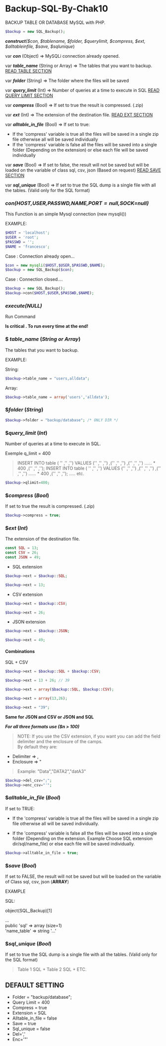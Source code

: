 # **Backup-SQL-By-Chak10**

BACKUP TABLE OR DATABASE MySQL with PHP.

``` php
$backup = new SQL_Backup();
```

___**construct**_(_$con, $tablename, $folder, $querylimit, $compress, $ext, $alltableinfile, $save, $sqlunique_)

var _**con**_ (Object) => MySQLi connection already opened.

var _**table_name**_ (String or Array) => The tables that you want to backup. [READ TABLE SECTION](https://github.com/Chak10/Backup-SQL-By-Chak10/blob/master/README.md#-table_name-string-or-array)

var _**folder**_ (String) => The folder where the files will be saved 

var _**query_limit**_ (Int) => Number of queries at a time to execute in SQL [READ QUERY LIMIT SECTION](https://github.com/Chak10/Backup-SQL-By-Chak10/blob/master/README.md#query_limit-int)

var _**compress**_ (Bool) => If set to true the result is compressed. (.zip)

var _**ext**_ (Int) => The extension of the destination file. [READ EXT SECTION](https://github.com/Chak10/Backup-SQL-By-Chak10/blob/master/README.md#ext-int)

var _**alltable_in_file**_ (Bool) => If set to true: 
- If the 'compress' variable is true all the files will be saved in a single zip file otherwise all will be saved individually
- If the 'compress' variable is false all the files will be saved into a single folder (Depending on the extension) or else each file will be saved individually

var _**save**_ (Bool) => If set to false, the result will not be saved but will be loaded on the variable of class sql, csv, json (Based on request) [READ SAVE SECTION](https://github.com/Chak10/Backup-SQL-By-Chak10/blob/master/README.md#save-bool)

var _**sql_unique**_ (Bool) => If set to true the SQL dump is a single file with all the tables. (Valid only for the SQL format)

### _con($HOST,$USER,$PASSWD,$NAME,$PORT=null,$SOCK=null)_

This Function is an simple Mysql connection (new mysqli()) 

EXAMPLE:

``` php
$HOST = 'localhost';
$USER = 'root';
$PASSWD = '';
$NAME = 'francesco';
```

Case : Connection already open...

``` php
$con = new mysqli($HOST,$USER,$PASSWD,$NAME);
$backup = new SQL_Backup($con);
```

Case : Connection closed....

``` php
$backup = new SQL_Backup();
$backup->con($HOST,$USER,$PASSWD,$NAME);
```

### _execute(NULL)_

Run Command

**Is critical . To run every time at the end!**


### $ _table_name_ (_String or Array_)   

The tables that you want to backup.

EXAMPLE:

String: 

``` php
$backup->table_name = "users,alldata";
```

Array:

``` php
$backup->table_name = array('users','alldata');
```


### $_folder_ (_String_)

``` php
$backup->folder = "backup/database"; /* ONLY DIR */
```


### $_query_limit_ (_Int_)

Number of queries at a time to execute in SQL.

Exemple q_limit = 400

>INSERT INTO table ( '' ,'' ,'') VALUES ('' ,'' ,'') ,('' ,'' ,'') ,('' ,'' ,'') ...... * 400 ,('' ,'' ,'');
>INSERT INTO table ( '' ,'' ,'') VALUES ('' ,'' ,'') ,('' ,'' ,'') ,('' ,'' ,'') ...... * 400 ,('' ,'' ,'');
..... etc.


``` php
$backup->qlimit=400;
```

### $_compress_ (_Bool_)

If set to true the result is compressed. (.zip)

``` php
$backup->compress = true;
```

### $_ext_ (_Int_)

The extension of the destination file.

``` php
const SQL = 13;
const CSV = 26;
const JSON = 49;
```
- SQL extension


``` php
$backup->ext = $backup::SQL;
```

``` php
$backup->ext = 13;
```
- CSV extension

``` php
$backup->ext = $backup::CSV;
```

``` php
$backup->ext = 26;
```
- JSON extension

``` php
$backup->ext = $backup::JSON;
```

``` php
$backup->ext = 49;
```

#### Combinations

SQL + CSV 

``` php
$backup->ext = $backup::SQL + $backup::CSV;
```

``` php
$backup->ext = 13 + 26; // 39 
```

``` php
$backup->ext = array($backup::SQL, $backup::CSV);
```

``` php
$backup->ext = array(13,26);
```

``` php
$backup->ext = "39";
```

 **Same for JSON and CSV or JSON and SQL**

 **_For all three formats use ($n > 100)_**

> NOTE: If you use the CSV extension, if you want you can add the field delimiter and the enclosure of the camps.  
By default they are:
- Delimiter => ,
- Enclosure => "

>Example: "Data","DATA2","datA3"

``` php
$backup->del_csv=";";
$backup->enc_csv="'";
```

### $_alltable_in_file_ (_Bool_)

If set to TRUE: 

- If the 'compress' variable is true all the files will be saved in a single zip file otherwise all will be saved individually.

- If the 'compress' variable is false all the files will be saved into a single folder (Depending on the extension. Example Choose SQL extension dir/sql/name_file) or else each file will be saved individually.

``` php
$backup->alltable_in_file = true;
```


### $_save_ (_Bool_) 

If set to FALSE, the result will not be saved but will be loaded on the variable of Class sql, csv, json (**ARRAY**)

EXAMPLE

SQL:

object(SQL_Backup)[1]

  ...  
  public 'sql' =>
    array (size=1)    
      'name_table' => string '...'
      
 
### $_sql_unique_ (_Bool_) 

If set to true the SQL dump is a single file with all the tables. (Valid only for the SQL format)

> Table 1 SQL + Table 2 SQL + ETC.

## DEFAULT SETTING

- Folder = "backup/database";
- Query Limit = 400
- Compress = true
- Extension = SQL
- Alltable_in_file = false
- Save = true
- Sql_unique = false
- Del=','
- Enc='"'

